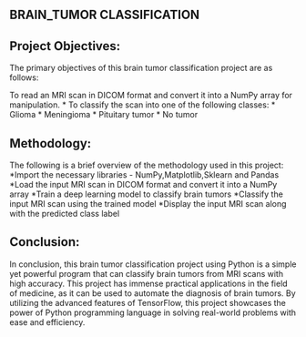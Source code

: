 ## BRAIN_TUMOR CLASSIFICATION

## Project Objectives:

The primary objectives of this brain tumor classification project are as follows:

To read an MRI scan in DICOM format and convert it into a NumPy array for manipulation.
     * To classify the scan into one of the following classes:
     * Glioma
     * Meningioma
     * Pituitary tumor
     * No tumor
     
## Methodology:

The following is a brief overview of the methodology used in this project:
    *Import the necessary libraries - NumPy,Matplotlib,Sklearn and Pandas
    *Load the input MRI scan in DICOM format and convert it into a NumPy array
    *Train a deep learning model to classify brain tumors
    *Classify the input MRI scan using the trained model
    *Display the input MRI scan along with the predicted class label

## Conclusion:

In conclusion, this brain tumor classification project using Python is a simple yet powerful program that can classify brain tumors from MRI scans with high accuracy. This project has immense practical applications in the field of medicine, as it can be used to automate the diagnosis of brain tumors. By utilizing the advanced features of TensorFlow, this project showcases the power of Python programming language in solving real-world problems with ease and efficiency.
